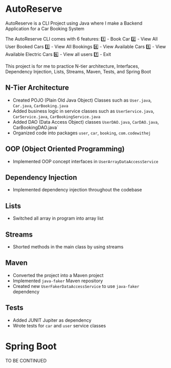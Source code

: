 # AutoReserve

AutoReserve is a CLI Project using Java where I make a Backend Application for a Car Booking System

The AutoReserve CLI comes with 6 features:
1️⃣ - Book Car
2️⃣ - View All User Booked Cars
3️⃣ - View All Bookings
4️⃣ - View Available Cars
5️⃣ - View Available Electric Cars
6️⃣ - View all users
7️⃣ - Exit

This project is for me to practice N-tier architecture, Interfaces, Dependency Injection, Lists, Streams, Maven, Tests, and Spring Boot

## N-Tier Architecture
* Created POJO (Plain Old Java Object) Classes such as `User.java`, `Car.java`, `CarBooking.java`
* Added business logic in service classes such as `UserService.java`, `CarService.java`, `CarBookingService.java`
* Added DAO (Data Access Object) classes `UserDAO.java`, `CarDAO.java`, CarBookingDAO.java`
* Organized code into packages `user`, `car`, `booking`, `com.codewithej`

## OOP (Object Oriented Programming)
* Implemented OOP concept interfaces in `UserArrayDataAccessService`

## Dependency Injection
* Implemented dependency injection throughout the codebase

## Lists
* Switched all array in program into array list

## Streams
* Shorted methods in the main class by using streams

## Maven
* Converted the project into a Maven project
* Implemented `java-faker` Maven repository
* Created new `UserFakerDataAccessService` to use `java-faker` dependency

## Tests
* Added JUNIT Jupiter as dependency
* Wrote tests for `car` and `user` service classes

# Spring Boot
TO BE CONTINUED
